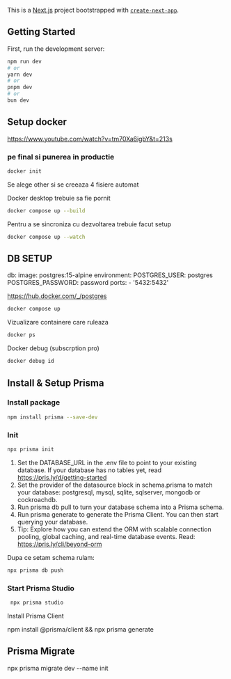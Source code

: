 This is a [Next.js](https://nextjs.org) project bootstrapped with [`create-next-app`](https://nextjs.org/docs/app/api-reference/cli/create-next-app).

## Getting Started

First, run the development server:

```bash
npm run dev
# or
yarn dev
# or
pnpm dev
# or
bun dev
```

## Setup docker

https://www.youtube.com/watch?v=tm70Xa6igbY&t=213s

### pe final si punerea in productie

```bash
docker init
```

Se alege other si se creeaza 4 fisiere automat

Docker desktop trebuie sa fie pornit

```bash
docker compose up --build
```

Pentru a se sincroniza cu dezvoltarea trebuie facut setup

```bash
docker compose up --watch
```

## DB SETUP

db:
image: postgres:15-alpine
environment:
POSTGRES_USER: postgres
POSTGRES_PASSWORD: password
ports: - '5432:5432'

https://hub.docker.com/_/postgres

```bash
docker compose up
```

Vizualizare containere care ruleaza

```bash
docker ps
```

Docker debug (subscrption pro)

```bash
docker debug id
```

## Install & Setup Prisma

### Install package

```bash
npm install prisma --save-dev
```

### Init

```bash
npx prisma init
```

1. Set the DATABASE_URL in the .env file to point to your existing database. If your database has no tables yet, read https://pris.ly/d/getting-started
2. Set the provider of the datasource block in schema.prisma to match your database: postgresql, mysql, sqlite, sqlserver, mongodb or cockroachdb.
3. Run prisma db pull to turn your database schema into a Prisma schema.
4. Run prisma generate to generate the Prisma Client. You can then start querying your database.
5. Tip: Explore how you can extend the ORM with scalable connection pooling, global caching, and real-time database events. Read: https://pris.ly/cli/beyond-orm

Dupa ce setam schema rulam:

```bash
npx prisma db push
```

### Start Prisma Studio

```bash
 npx prisma studio
```

Install Prisma Client

npm install @prisma/client && npx prisma generate

## Prisma Migrate

npx prisma migrate dev --name init
